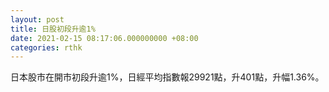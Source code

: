 ```yaml
---
layout: post
title: 日股初段升逾1%
date: 2021-02-15 08:17:06.000000000 +08:00
categories: rthk
---
```


日本股市在開市初段升逾1%，日經平均指數報29921點，升401點，升幅1.36%。
